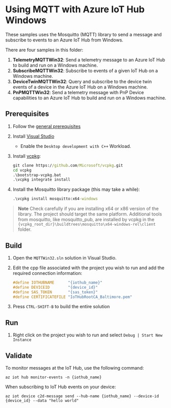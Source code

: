 # Using MQTT with Azure IoT Hub Windows

These samples uses the Mosquitto (MQTT) library to send a message and subscribe to events to an Azure IoT Hub from Windows.

There are four samples in this folder:

1. **TelemetryMQTTWin32**: Send a telemetry message to an Azure IoT Hub to build and run on a Windows machine.
1. **SubscribeMQTTWin32**: Subscribe to events of a given IoT Hub on a Windows machine.
1. **DeviceTwinMQTTWin32**: Query and subscribe to the device twin events of a device in the Azure IoT Hub on a Windows machine.
1. **PnPMQTTWin32**: Send a telemetry message with PnP Device capabilities to an Azure IoT Hub to build and run on a Windows machine.

## Prerequisites

1. Follow the [general prerequisites](/README.md#general-rerequisites)
1. Install [Visual Studio](https://visualstudio.microsoft.com/downloads)
    * Enable the `Desktop development with C++` Workload.
1. Install [vcpkg](https://vcpkg.io/en/getting-started.html):

    ```cmd
    git clone https://github.com/Microsoft/vcpkg.git
    cd vcpkg
    .\bootstrap-vcpkg.bat
    .\vcpkg integrate install
    ```

1. Install the Mosquitto library package (this may take a while):

    ```cmd
    .\vcpkg install mosquitto:x64-windows
    ```

> **Note**
>  Check carefully if you are installing x64 or x86 version of the library. The project should target the same platform. Additional tools from mosquitto, like mosquitto_pub, are installed by vcpkg in the `{vcpkg_root_dir}\buildtrees\mosquitto\x64-windows-rel\client` folder.

## Build

1. Open the `MQTTWin32.sln` solution in Visual Studio.
1. Edit the cpp file associated with the project you wish to run and add the required connection information:

   ```c
   #define IOTHUBNAME      "{iothub_name}"
   #define DEVICEID        "{device_id}"
   #define SAS_TOKEN       "{sas_token}"
   #define CERTIFICATEFILE "IoTHubRootCA_Baltimore.pem"
   ```

1. Press `CTRL-SHIFT-B` to build the entire solution

## Run

1. Right click on the project you wish to run and select `Debug | Start New Instance`

## Validate

To monitor messages at the IoT Hub, use the following command:

```Cmd
az iot hub monitor-events -n {iothub_name}
```

When subscribing to IoT Hub events on your device:

```Cmd
az iot device c2d-message send --hub-name {iothub_name} --device-id {device_id} --data "hello world"
```
